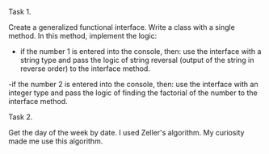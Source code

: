 Task 1.

 Create a generalized functional interface.
 Write a class with a single method.
In this method, implement the logic:

 - if the number 1 is entered into the console, then:
use the interface with a string type and pass the logic
of string reversal (output of the string in reverse order)
to the interface method.

-if the number 2 is entered into the console, then:
use the interface with an integer type and pass the logic
of finding the factorial of the number to the interface method.

Task 2.

Get the day of the week by date.
I used Zeller's algorithm.
My curiosity made me use this algorithm.
